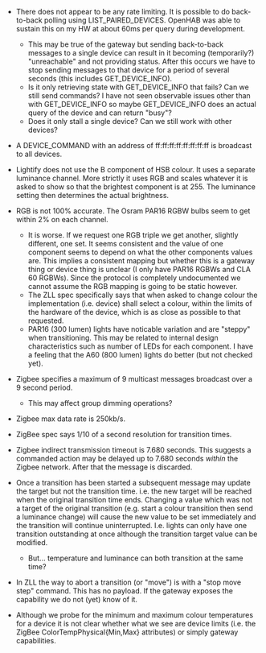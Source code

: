 * There does not appear to be any rate limiting. It is possible to do back-to-back polling using LIST_PAIRED_DEVICES. OpenHAB was able to sustain this on my HW at about 60ms per query during development.
  * This may be true of the gateway but sending back-to-back messages to a single device can result in it becoming (temporarily?) "unreachable" and not providing status. After this occurs we have to stop sending messages to that device for a period of several seconds (this includes GET_DEVICE_INFO).
  * Is it only retrieving state with GET_DEVICE_INFO that fails? Can we still send commands? I have not seen observable issues other than with GET_DEVICE_INFO so maybe GET_DEVICE_INFO does an actual query of the device and can return "busy"?
  * Does it only  stall a single device? Can we still work with other devices?

* A DEVICE_COMMAND with an address of ff:ff:ff:ff:ff:ff:ff:ff is broadcast to all devices.

* Lightify does not use the B component of HSB colour. It uses a separate luminance channel. More strictly it uses RGB and scales whatever it is asked to show so that the brightest component is at 255. The luminance setting then determines the actual brightness.

* RGB is not 100% accurate. The Osram PAR16 RGBW bulbs seem to get within 2% on each channel.
  * It is worse. If we request one RGB triple we get another, slightly different, one set. It seems consistent and the value of one component seems to depend on what the other components values are. This implies a consistent mapping but whether this is a gateway thing or device thing is unclear (I only have PAR16 RGBWs and CLA 60 RGBWs). Since the protocol is completely undocumented we cannot assume the RGB mapping is going to be static however.
  * The ZLL spec specifically says that when asked to change colour the implementation (i.e. device) shall select a colour, within the limits of the hardware of the device, which is as close as possible to that requested.
  * PAR16 (300 lumen) lights have noticable variation and are "steppy" when transitioning. This may be related to internal design characteristics such as number of LEDs for each component. I have a feeling that the A60 (800 lumen) lights do better (but not checked yet).

* Zigbee specifies a maximum of 9 multicast messages broadcast over a 9 second period.
  * This may affect group dimming operations?

* Zigbee max data rate is 250kb/s.

* ZigBee spec says 1/10 of a second resolution for transition times.

* Zigbee indirect transmission timeout is 7.680 seconds. This suggests a commanded action may be delayed up to 7.680 seconds _within_ the Zigbee network. After that the message is discarded.

* Once a transition has been started a subsequent message may update the target but not the transition time. i.e. the new target will be reached when the original transition time ends. Changing a value which was not a target of the original transition (e.g. start a colour transition then send a luminance change) will cause the new value to be set immediately and the transition will continue uninterrupted. I.e. lights can only have one transition outstanding at once although the transition target value can be modified.
  * But... temperature and luminance can both transition at the same time?

* In ZLL the way to abort a transition (or "move") is with a "stop move step" command. This has no payload. If the gateway exposes the capability we do not (yet) know of it.

* Although we probe for the minimum and maximum colour temperatures for a device it is not clear whether what we see are device limits (i.e. the ZigBee ColorTempPhysical{Min,Max} attributes) or simply gateway capabilities.
